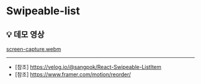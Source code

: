 # Swipeable-list
## 💡 데모 영상
[screen-capture.webm](https://github.com/saul-atomrigs/uiux-component-libraries/assets/82362278/ed70be43-2e71-49b5-bbed-0ea5c74eb122)

---
- [참조] https://velog.io/@sangpok/React-Swipeable-ListItem
- [참조] https://www.framer.com/motion/reorder/
